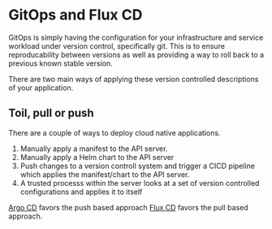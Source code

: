 # GitOps and Flux CD

GitOps is simply having the configuration for your infrastructure and service workload under version control, specifically git.
This is to ensure reproducability between versions as well as providing a way to roll back to a previous known stable version.

There are two main ways of applying these version controlled descriptions of your application.

## Toil, pull or push

There are a couple of ways to deploy cloud native applications.

1. Manually apply a manifest to the API server.
2. Manually apply a Helm chart to the API server
3. Push changes to a version controll system and trigger a CICD pipeline which applies the manifest/chart to the API server.
4. A trusted processs within the server looks at a set of version controlled configurations and applies it to itself

[Argo CD](https://argo-cd.readthedocs.io/en/stable/) favors the push based approach
[Flux CD](https://fluxcd.io/) favors the pull based approach.